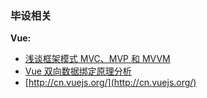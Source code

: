 ### 毕设相关
**Vue:**
- [浅谈框架模式 MVC、MVP 和 MVVM](http://web.jobbole.com/89314/)
- [Vue 双向数据绑定原理分析](http://web.jobbole.com/88870/)
- [http://cn.vuejs.org/](http://cn.vuejs.org/)

